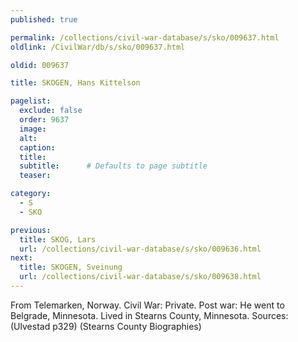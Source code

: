 ```yaml
---
published: true

permalink: /collections/civil-war-database/s/sko/009637.html
oldlink: /CivilWar/db/s/sko/009637.html

oldid: 009637

title: SKOGEN, Hans Kittelson

pagelist:
  exclude: false
  order: 9637
  image: 
  alt:
  caption:
  title:
  subtitle:      # Defaults to page subtitle
  teaser:

category: 
  - S 
  - SKO

previous:
  title: SKOG, Lars
  url: /collections/civil-war-database/s/sko/009636.html  
next:
  title: SKOGEN, Sveinung
  url: /collections/civil-war-database/s/sko/009638.html   
---
```

From Telemarken, Norway. Civil War: Private. Post war: He went to Belgrade, Minnesota. Lived in Stearns County, Minnesota. Sources: (Ulvestad p329) (Stearns County Biographies)
